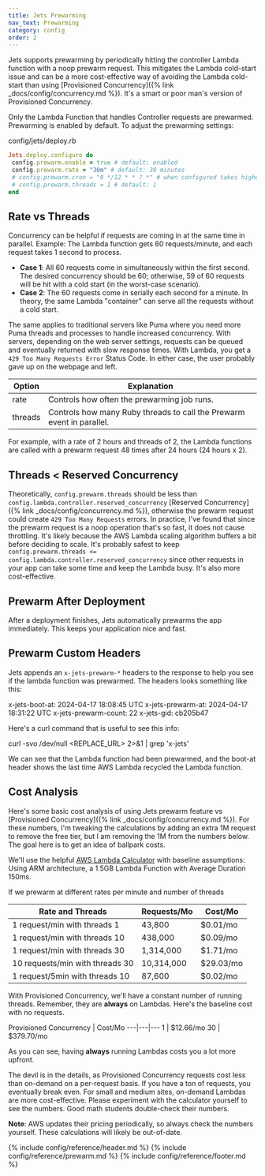 ```yaml
---
title: Jets Prewarming
nav_text: Prewarming
category: config
order: 2
---
```


Jets supports prewarming by periodically hitting the controller Lambda function with a noop prewarm request. This mitigates the Lambda cold-start issue and can be a more cost-effective way of avoiding the Lambda cold-start than using [Provisioned Concurrency]({% link _docs/config/concurrency.md %}). It's a smart or poor man's version of Provisioned Concurrency.

Only the Lambda Function that handles Controller requests are prewarmed. Prewarming is enabled by default. To adjust the prewarming settings:

config/jets/deploy.rb

```ruby
Jets.deploy.configure do
 config.prewarm.enable = true # default: enabled
 config.prewarm.rate = "30m" # default: 30 minutes
 # config.prewarm.cron = "0 */12 * * ? *" # when configured takes higher precedence than prewarm.rate
 # config.prewarm.threads = 1 # default: 1
end
```

## Rate vs Threads

Concurrency can be helpful if requests are coming in at the same time in parallel. Example: The Lambda function gets 60 requests/minute, and each request takes 1 second to process.

* **Case 1**: All 60 requests come in simultaneously within the first second. The desired concurrency should be 60; otherwise, 59 of 60 requests will be hit with a cold start (in the worst-case scenario).
* **Case 2**: The 60 requests come in serially each second for a minute. In theory, the same Lambda "container" can serve all the requests without a cold start.

The same applies to traditional servers like Puma where you need more Puma threads and processes to handle increased concurrency. With servers, depending on the web server settings, requests can be queued and eventually returned with slow response times. With Lambda, you get a `429 Too Many Requests Error` Status Code. In either case, the user probably gave up on the webpage and left.

Option | Explanation
--- | ---
rate | Controls how often the prewarming job runs.
threads | Controls how many Ruby threads to call the Prewarm event in parallel.

For example, with a rate of 2 hours and threads of 2, the Lambda functions are called with a prewarm request 48 times after 24 hours (24 hours x 2).

## Threads < Reserved Concurrency

Theoretically, `config.prewarm.threads` should be less than `config.lambda.controller.reserved_concurrency` [Reserved Concurrency]({% link _docs/config/concurrency.md %}), otherwise the prewarm request could create `429 Too Many Requests` errors. In practice, I've found that since the prewarm request is a noop operation that's so fast, it does not cause throttling. It's likely because the AWS Lambda scaling algorithm buffers a bit before deciding to scale. It's probably safest to keep `config.prewarm.threads <= config.lambda.controller.reserved_concurrency` since other requests in your app can take some time and keep the Lambda busy. It's also more cost-effective.

## Prewarm After Deployment

After a deployment finishes, Jets automatically prewarms the app immediately. This keeps your application nice and fast.

## Prewarm Custom Headers

Jets appends an `x-jets-prewarm-*` headers to the response to help you see if the lambda function was prewarmed. The headers looks something like this:

 x-jets-boot-at: 2024-04-17 18:08:45 UTC
 x-jets-prewarm-at: 2024-04-17 18:31:22 UTC
 x-jets-prewarm-count: 22
 x-jets-gid: cb205b47

Here's a curl command that is useful to see this info:

 curl -svo /dev/null <REPLACE_URL> 2>&1 | grep 'x-jets'

We can see that the Lambda function had been prewarmed, and the boot-at header shows the last time AWS Lambda recycled the Lambda function.

## Cost Analysis

Here's some basic cost analysis of using Jets prewarm feature vs [Provisioned Concurrency]({% link _docs/config/concurrency.md %}). For these numbers, I'm tweaking the calculations by adding an extra 1M request to remove the free tier, but I am removing the 1M from the numbers below. The goal here is to get an idea of ballpark costs.

We'll use the helpful [AWS Lambda Calculator](https://calculator.aws/#/createCalculator/Lambda) with baseline assumptions: Using ARM architecture, a 1.5GB Lambda Function with Average Duration 150ms.

If we prewarm at different rates per minute and number of threads

Rate and Threads | Requests/Mo | Cost/Mo
---|---|---
1 request/min with threads 1 | 43,800 | $0.01/mo
1 request/min with threads 10 | 438,000 | $0.09/mo
1 request/min with threads 30 | 1,314,000 | $1.71/mo
10 requests/min with threads 30 | 10,314,000 | $29.03/mo
1 request/5min with threads 10 | 87,600 | $0.02/mo

With Provisioned Concurrency, we'll have a constant number of running threads. Remember, they are **always** on Lambdas. Here's the baseline cost with no requests.

Provisioned Concurrency | Cost/Mo
---|---|---
1 | $12.66/mo
30 | $379.70/mo

As you can see, having **always** running Lambdas costs you a lot more upfront.

The devil is in the details, as Provisioned Concurrency requests cost less than on-demand on a per-request basis. If you have a ton of requests, you eventually break even. For small and medium sites, on-demand Lambdas are more cost-effective. Please experiment with the calculator yourself to see the numbers. Good math students double-check their numbers.

**Note**: AWS updates their pricing periodically, so always check the numbers yourself. These calculations will likely be out-of-date.

{% include config/reference/header.md %}
{% include config/reference/prewarm.md %}
{% include config/reference/footer.md %}
